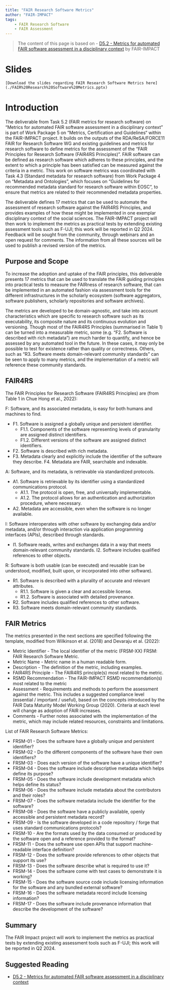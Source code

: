 ```yaml
---
title: "FAIR Research Software Metrics"
author: "FAIR-IMPACT"
tags: 
    - FAIR Research Software
    - FAIR Assessment
---
```


> The content of this page is based on - [D5.2 - Metrics for automated FAIR software assessment in a disciplinary context](https://zenodo.org/records/10047401) by FAIR-IMPACT

# Slides

    [Download the slides regarding FAIR Research Software Metrics here](./FAIR%20Research%20Software%20Metrics.pptx)


# Introduction

The deliverable from Task 5.2 (FAIR metrics for research software) on “Metrics for automated FAIR software assessment in a disciplinary context” is part of Work Package 5 on “Metrics, Certification and Guidelines“ within the FAIR-IMPACT project. It builds on the outputs of the RDA/ReSA/FORCE11 FAIR for Research Software WG and existing guidelines and metrics for research software to define metrics for the assessment of the “FAIR Principles for Research Software (FAIR4RS Principles)”. FAIR software can be defined as research software which adheres to these principles, and the extent to which a principle has been satisfied can be measured against the criteria in a metric. This work on software metrics was coordinated with Task 4.3 (Standard metadata for research software) from Work Package 4 on “Metadata and Ontologies”, which focuses on “Guidelines for recommended metadata standard for research software within EOSC“, to ensure that metrics are related to their recommended metadata properties.

The deliverable defines 17 metrics that can be used to automate the assessment of research software against the FAIR4RS Principles, and provides examples of how these might be implemented in one exemplar disciplinary context of the social sciences. The FAIR-IMPACT project will then work to implement the metrics as practical tests by extending existing assessment tools such as F-UJI; this work will be reported in Q2 2024. Feedback will be sought from the community, through webinars and an open request for comments. The information from all these sources will be used to publish a revised version of the metrics.

## Purpose and Scope

To increase the adoption and uptake of the FAIR principles, this deliverable presents 17 metrics that can be used to translate the FAIR guiding principles into practical tests to measure the FAIRness of research software, that can be implemented in an automated fashion via assessment tools for the different infrastructures in the scholarly ecosystem (software aggregators, software publishers, scholarly repositories and software archives).

The metrics are developed to be domain-agnostic, and take into account characteristics which are specific to research software such as its executability, its composite nature and its continuous evolution and versioning. Though most of the FAIR4RS Principles (summarised in Table 1) can be turned into a measurable metric, some (e.g. “F2. Software is described with rich metadata”) are much harder to quantify, and hence be assessed by any automated tool in the future. In these cases, it may only be possible to test for existence rather than quality or correctness. Others, such as “R3. Software meets domain-relevant community standards” can be seen to apply to many metrics, and the implementation of a metric will reference these community standards.

## FAIR4RS

The FAIR Principles for Research Software (FAIR4RS Principles) are (from Table 1 in Chue Hong et al., 2022):

F: Software, and its associated metadata, is easy for both humans and machines to find.

- F1. Software is assigned a globally unique and persistent identifier.
    - F1.1. Components of the software representing levels of granularity are assigned distinct identifiers.
    - F1.2. Different versions of the software are assigned distinct identifiers.
- F2. Software is described with rich metadata.
- F3. Metadata clearly and explicitly include the identifier of the software they describe. F4. Metadata are FAIR, searchable and indexable.

A: Software, and its metadata, is retrievable via standardized protocols.

- A1. Software is retrievable by its identifier using a standardized communications protocol.
    - A1.1. The protocol is open, free, and universally implementable.
    - A1.2. The protocol allows for an authentication and authorization procedure, where necessary.
- A2. Metadata are accessible, even when the software is no longer available.

I: Software interoperates with other software by exchanging data and/or metadata, and/or through interaction via application programming interfaces (APIs), described through standards.

- I1. Software reads, writes and exchanges data in a way that meets domain-relevant community standards. I2. Software includes qualified references to other objects.

R: Software is both usable (can be executed) and reusable (can be understood, modified, built upon, or incorporated into other software).

- R1. Software is described with a plurality of accurate and relevant attributes.
    - R1.1. Software is given a clear and accessible license.
    - R1.2. Software is associated with detailed provenance.
- R2. Software includes qualified references to other software. 
- R3. Software meets domain-relevant community standards.

## FAIR Metrics

The metrics presented in the next sections are specified following the template, modified from Wilkinson et al. (2018) and Devaraju et al. (2022):

- Metric Identifier - The local identifier of the metric (FRSM-XX) FRSM: FAIR Research Software Metric.
- Metric Name - Metric name in a human readable form.
- Description - The definition of the metric, including examples.
- FAIR4RS Principle - The FAIR4RS principle(s) most related to the metric.
- RSMD Recommendation - The FAIR-IMPACT RSMD recommendation(s) most related to the metric
- Assessment - Requirements and methods to perform the assessment against the metric. This includes a suggested compliance level (essential / important / useful), based on the concepts introduced by the FAIR Data Maturity Model Working Group (2020). Criteria at each level will change as adoption of FAIR increases.
- Comments - Further notes associated with the implementation of the metric, which may include related resources, constraints and limitations.

List of FAIR Research Software Metrics:

- FRSM-01 - Does the software have a globally unique and persistent identifier?
- FRSM-02 - Do the different components of the software have their own identifiers?
- FRSM-03 - Does each version of the software have a unique identifier?
- FRSM-04 - Does the software include descriptive metadata which helps define its purpose?
- FRSM-05 - Does the software include development metadata which helps define its status?
- FRSM-06 - Does the software include metadata about the contributors and their roles?
- FRSM-07 - Does the software metadata include the identifier for the software?
- FRSM-08 - Does the software have a publicly available, openly accessible and persistent metadata record?
- FRSM-09 - Is the software developed in a code repository / forge that uses standard communications protocols?
- FRSM-10 - Are the formats used by the data consumed or produced by the software open and a reference provided to the format?
- FRSM-11 - Does the software use open APIs that support machine-readable interface definition?
- FRSM-12 - Does the software provide references to other objects that support its use?
- FRSM-13 - Does the software describe what is required to use it?
- FRSM-14 - Does the software come with test cases to demonstrate it is working?
- FRSM-15 - Does the software source code include licensing information for the software and any bundled external software?
- FRSM-16 - Does the software metadata record include licensing information?
- FRSM-17 - Does the software include provenance information that describe the development of the software?

## Summary

The FAIR Impact project will work to implement the metrics as practical tests by extending existing assessment tools such as F-UJI; this work will be reported in Q2 2024.

## Suggested Reading

- [D5.2 - Metrics for automated FAIR software assessment in a disciplinary context](https://zenodo.org/records/10047401)

